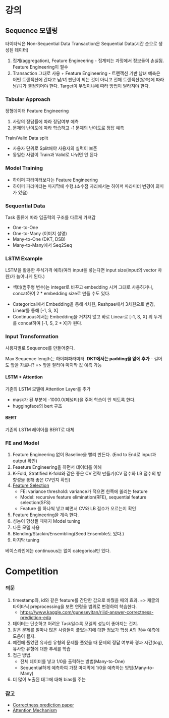 # 강의
## Sequence 모델링
타이타닉은 Non-Sequential Data
Transaction은 Sequential Data(시간 순으로 생성된 데이터)

1. 집계(aggregation), Feature Engineering
		- 집계되는 과정에서 정보들이 손실됨. Feature Engineering이 필수
2. Transaction 그대로 사용 + Feature Engineering
		- 트랜잭션 기반 남녀 예측은 어떤 트랜잭션에 간다고 남/녀 판단이 되는 것이 아니고 전체 트랜잭션(압축)에 따라 남/녀가 결정되어야 한다.
Target이 무엇이냐에 따라 방법이 달라져야 한다.

### Tabular Approach
정형데이터
Feature Engineering
1. 사람의 정답률에 따라 정답여부 예측
2. 문제의 난이도에 따라 학습하고 -1 문제의 난이도로 정답 예측

Train/Valid Data split
- 사용자 단위로 Split해야 사용자의 실력이 보존
- 동일한 사람이 Train과 Valid로 나뉘면 안 된다

### Model Training
- 하이퍼 파라미터보다는 Feature Engineering
- 하이퍼 파라미터는 마지막에 수행.(소수점 자리에서는 하이퍼 파라미터 변경이 의미가 있음)

### Sequential Data
Task 종류에 따라 입출력의 구조를 다르게 가져감
- One-to-One
- One-to-Many (이미지 설명)
- Many-to-One (DKT, DSB)
- Many-to-Many에서 Seq2Seq

### LSTM Example
LSTM을 활용한 주식가격 예측(여러 input을 넣는다면 input size(input의 vector 차원)가 늘어나게 된다.)
- 섹터(범주형 변수)는 integer로 바꾸고 embedding 시켜 그대로 사용하거나, concat하여 2 * embedding size로 만들 수도 있다.

+ Categorical에서 Embedding을 통해 4차원, Reshpae에서 3차원으로 변경, Linear를 통해 [-1, S, X]
+ Continuous에서는 Embedding을 거치지 않고 바로 Linear로 [-1, S, X]
위 두개를 concat하여 [-1, S, 2 * X]가 된다.

### Input Transformation
사용자별로 Sequence를 만들어준다.

Max Sequence length는 하이퍼파라미터. **DKT에서는 padding을 앞에 추가** 
	- 길어도 앞을 자르나? => 앞을 잘라야 마지막 값 예측 가능

#### LSTM + Attention
기존의 LSTM 모델에 Attention Layer를 추가
- mask가 된 부분에 -1000.0(페널티)을 주어 학습이 안 되도록 한다.
- huggingface의 bert 구조

#### BERT
기존의 LSTM 레이어를 BERT로 대체

### FE and Model
1. Feature Engineering 없이 Baseline을 빨리 만든다. (End to End로 input과 output 확인)
2. Feaeture Engineering을 하면서 데이터를 이해
3. K-Fold, Stratified K-fold와 같은 좋은 CV 전략 만들기(CV 점수와 LB 점수의 방향성을 통해 좋은 CV인지 확인)
4. [Feature Selection](https://subinium.github.io/feature-selection/)
	- FE: variance threshold: variance가 적으면 한쪽에 쏠리는 feature
	- Model: recursive feature elimination(RFE), sequential feature selection(SFS)
	- Feature 를 하나씩 넣고 뺴면서 CV와 LB 점수가 오르는지 확인
5. Feature Engineering을 계속 한다.
6. 성능이 향상될 때까지 Model tuning
7. 다른 모델 사용
8. Blending/Stackin/Ensembling(Seed Ensemble도 있다.)
9. 마지막 tuning

베이스라인에는 continuous는 없이 categorical만 있다.

# Competition
### 의문
1. timestamp와, id와 같은 feature를 간단한 값으로 바꿨을 때의 효과. => 캐글의 타이타닉 preprocessing을 보면 연령을 범위로 변경하여 학습한다.
    - https://www.kaggle.com/gunesevitan/riiid-answer-correctness-prediction-eda
2. 데이터는 단순하고 어려운 Task일수록 모델의 성능이 좋아지는 건지.
3. 같은 문제를 얼마나 많은 사람들이 풀었는지에 대한 정보가 학생 A의 점수 예측에 도움이 될지.
4. 예전에 풀었던 유사한 유형의 문제를 풀었을 때 문제의 정답 여부와 경과 시간(log), 유사한 유형에 대한 추세를 학습
5. 접근 방법.
    - 전체 데이터를 넣고 1/0을 출력하는 방법(Many-to-One)
    - Sequential하게 예측하여 가장 마지막에 1/0을 예측하는 방법(Many-to-Many)
6. 더 많이 노출된 태그에 대해 bias를 주는 

### 참고
+ [Correctness prediction paper](https://arxiv.org/abs/2010.12042)
+ [Attention Mechanism](https://arxiv.org/pdf/2102.04250.pdf)

